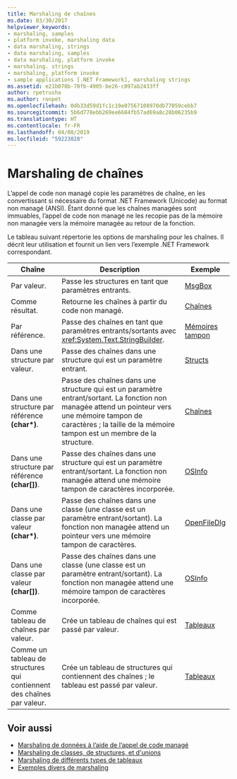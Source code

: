 ```yaml
---
title: Marshaling de chaînes
ms.date: 03/30/2017
helpviewer_keywords:
- marshaling, samples
- platform invoke, marshaling data
- data marshaling, strings
- data marshaling, samples
- data marshaling, platform invoke
- marshaling. strings
- marshaling, platform invoke
- sample applications [.NET Framework], marshaling strings
ms.assetid: e21b078b-70fb-4905-be26-c097ab2433ff
author: rpetrusha
ms.author: ronpet
ms.openlocfilehash: 0db33d59d1fc1c19e07567108970db77059cebb7
ms.sourcegitcommit: 5b6d778ebb269ee6684fb57ad69a8c28b06235b9
ms.translationtype: HT
ms.contentlocale: fr-FR
ms.lasthandoff: 04/08/2019
ms.locfileid: "59223028"
---
```

# <a name="marshaling-strings"></a>Marshaling de chaînes
L’appel de code non managé copie les paramètres de chaîne, en les convertissant si nécessaire du format .NET Framework (Unicode) au format non managé (ANSI). Étant donné que les chaînes managées sont immuables, l’appel de code non managé ne les recopie pas de la mémoire non managée vers la mémoire managée au retour de la fonction.  
  
 Le tableau suivant répertorie les options de marshaling pour les chaînes. Il décrit leur utilisation et fournit un lien vers l’exemple .NET Framework correspondant.  
  
|Chaîne|Description|Exemple|  
|------------|-----------------|------------|  
|Par valeur.|Passe les structures en tant que paramètres entrants.|[MsgBox](msgbox-sample.md)|  
|Comme résultat.|Retourne les chaînes à partir du code non managé.|[Chaînes](https://docs.microsoft.com/previous-versions/dotnet/netframework-4.0/e765dyyy(v=vs.100))|  
|Par référence.|Passe des chaînes en tant que paramètres entrants/sortants avec <xref:System.Text.StringBuilder>.|[Mémoires tampon](https://docs.microsoft.com/previous-versions/dotnet/netframework-4.0/x3txb6xc(v=vs.100))|  
|Dans une structure par valeur.|Passe des chaînes dans une structure qui est un paramètre entrant.|[Structs](https://docs.microsoft.com/previous-versions/dotnet/netframework-4.0/eadtsekz(v=vs.100))|  
|Dans une structure par référence **(char\*)**.|Passe des chaînes dans une structure qui est un paramètre entrant/sortant. La fonction non managée attend un pointeur vers une mémoire tampon de caractères ; la taille de la mémoire tampon est un membre de la structure.|[Chaînes](https://docs.microsoft.com/previous-versions/dotnet/netframework-4.0/e765dyyy(v=vs.100))|  
|Dans une structure par référence **(char[])**.|Passe des chaînes dans une structure qui est un paramètre entrant/sortant. La fonction non managée attend une mémoire tampon de caractères incorporée.|[OSInfo](https://docs.microsoft.com/previous-versions/dotnet/netframework-4.0/795sy883(v=vs.100))|  
|Dans une classe par valeur **(char\*)**.|Passe des chaînes dans une classe (une classe est un paramètre entrant/sortant). La fonction non managée attend un pointeur vers une mémoire tampon de caractères.|[OpenFileDlg](https://docs.microsoft.com/previous-versions/dotnet/netframework-4.0/w5tyztk9(v=vs.100))|  
|Dans une classe par valeur **(char[])**.|Passe des chaînes dans une classe (une classe est un paramètre entrant/sortant). La fonction non managée attend une mémoire tampon de caractères incorporée.|[OSInfo](https://docs.microsoft.com/previous-versions/dotnet/netframework-4.0/795sy883(v=vs.100))|  
|Comme tableau de chaînes par valeur.|Crée un tableau de chaînes qui est passé par valeur.|[Tableaux](marshaling-different-types-of-arrays.md)|  
|Comme un tableau de structures qui contiennent des chaînes par valeur.|Crée un tableau de structures qui contiennent des chaînes ; le tableau est passé par valeur.|[Tableaux](marshaling-different-types-of-arrays.md)|  
  
## <a name="see-also"></a>Voir aussi

- [Marshaling de données à l’aide de l’appel de code managé](marshaling-data-with-platform-invoke.md)
- [Marshaling de classes, de structures, et d'unions](marshaling-classes-structures-and-unions.md)
- [Marshaling de différents types de tableaux](marshaling-different-types-of-arrays.md)
- [Exemples divers de marshaling](https://docs.microsoft.com/previous-versions/dotnet/netframework-4.0/ss9sb93t(v=vs.100))
